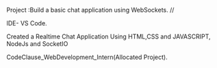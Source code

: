 Project :Build a basic chat application using WebSockets. //

IDE- VS Code.

Created a Realtime Chat Application Using HTML,CSS and JAVASCRIPT, NodeJs and SocketIO

CodeClause_WebDevelopment_Intern(Allocated Project).
